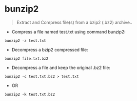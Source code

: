 # bunzip2

> Extract and Compress file(s) from a bzip2 (.bz2) archive..

- Compress a file named test.txt using command bunzip2:

`bunzip2 -z test.txt`

- Decompress a bzip2 compressed file:

`bunzip2 file.txt.bz2`

- Decompress a file and keep the original .bz2 file:

`bunzip2 -c test.txt.bz2 > test.txt`

- OR

`bunzip2 -k test.txt.bz2`
